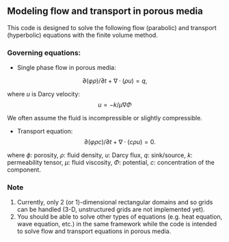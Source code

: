 ## Modeling flow and transport in porous media

This code is designed to solve the following flow (parabolic) and transport (hyperbolic) equations
with the finite volume method.

### Governing equations:
* Single phase flow in porous media:

$$∂(φρ)/∂t +  ∇·(ρu) = q,$$

where $u$ is Darcy velocity: 
$$u = -k/μ ∇Φ$$

 We often assume the fluid is incompressible or slightly compressible. 

* Transport equation: 
$$∂(φρc)/∂t +  ∇·(cρu) = 0.$$

where $\phi$: porosity,  $\rho$: fluid density,  $u$: Darcy flux,  $q$: sink/source,  $k$: permeability tensor,  $\mu$: fluid viscosity,  $\Phi$: potential,  $c$: concentration of the component.


### Note
1. Currently, only 2 (or 1)-dimensional rectangular domains and so grids can be handled (3-D, unstructured grids are not implemented yet).
2. You should be able to solve other types of equations (e.g. heat equation, wave equation, etc.) in the same framework
 while the code is intended to solve flow and transport equations in porous media.
